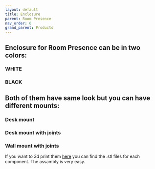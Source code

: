 ```yaml
---
layout: default
title: Enclosure
parent: Room Presence
nav_order: 6
grand_parent: Products
---
```


## Enclosure for Room Presence can be in two colors: 

### WHITE


### BLACK

## Both of them have same look but you can have different mounts:

### Desk mount

### Desk mount with joints

### Wall mount with joints

If you want to 3d print them [here]() you can find the .stl files for each component.
The assambly is very easy.